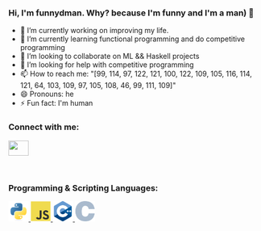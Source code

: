 ### Hi, I'm funnydman. Why? because I'm funny and I'm a man) 👋

- 🔭 I’m currently working on improving my life.
- 🌱 I’m currently learning functional programming and do competitive programming
- 👯 I’m looking to collaborate on ML && Haskell projects
- 🤔 I’m looking for help with competitive programming
- 📫 How to reach me: "[99, 114, 97, 122, 121, 100, 122, 109, 105, 116, 114, 121, 64, 103, 109, 97, 105, 108, 46, 99, 111, 109]"
- 😄 Pronouns: he
- ⚡ Fun fact: I'm human


<p align="left">
<h3 align="left">Connect with me:</h3>
<a href="https://www.linkedin.com/in/dzmitry-hedroits/" target="blank"><img align="center" src="https://cdn.jsdelivr.net/npm/simple-icons@3.0.1/icons/linkedin.svg" alt="" height="30" width="40" /></a>
<!-- <a href="" target="blank"><img align="center" src="https://cdn.jsdelivr.net/npm/simple-icons@3.0.1/icons/codeforces.svg" alt="_lucifer_" height="30" width="40" /></a> -->
<!-- <a href="" target="blank"><img align="center" src="https://cdn.jsdelivr.net/npm/simple-icons@3.0.1/icons/leetcode.svg" alt="waqar_107" height="30" width="40" /></a> -->
<!-- <a href="" target="blank"><img align="center" src="https://cdn.jsdelivr.net/npm/simple-icons@3.0.1/icons/hackerrank.svg" alt="waqar_107" height="30" width="40" /></a> -->
</p>
</br>
<h3 align="left">Programming & Scripting Languages:</h3>
<p align="left">
  <a href="https://www.python.org" target="_blank"> <img src="https://raw.githubusercontent.com/devicons/devicon/master/icons/python/python-original.svg" alt="python" width="40" height="40"/> <a href="https://developer.mozilla.org/en-US/docs/Web/JavaScript" target="_blank"> <img src="https://raw.githubusercontent.com/devicons/devicon/master/icons/javascript/javascript-original.svg" alt="javascript" width="40" height="40"/> <a href="https://www.w3schools.com/cpp/" target="_blank"> <img src="https://raw.githubusercontent.com/devicons/devicon/master/icons/cplusplus/cplusplus-original.svg" alt="cplusplus" width="40" height="40"/>  <a href="https://www.cprogramming.com/" target="_blank"> <img src="https://raw.githubusercontent.com/devicons/devicon/master/icons/c/c-original.svg" alt="c" width="40" height="40"/> </a> 
    
</p>
